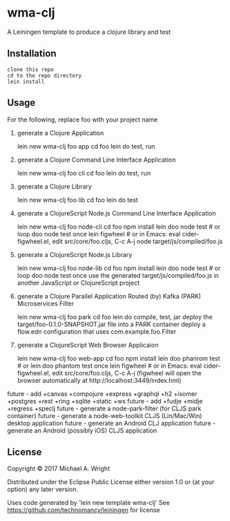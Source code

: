 # wma-clj

A Leiningen template to produce a clojure library and test 

## Installation

    clone this repo
    cd to the repo directory
    lein install

## Usage

For the following, replace foo with your project name

1. generate a Clojure Application

    lein new wma-clj foo app 
    cd foo 
    lein do test, run 

2. generate a Clojure Command Line Interface Application

    lein new wma-clj foo cli
    cd foo 
    lein do test, run 

3. generate a Clojure Library

    lein new wma-clj foo lib 
    cd foo
    lein do test

4. generate a ClojureScript Node.js Command Line Interface Application

    lein new wma-clj foo node-cli
    cd foo
    npm install
    lein doo node test # or loop doo node test once
    lein figwheel # or in Emacs: eval cider-figwheel.el, edit src/core/foo.cljs, C-c A-j
    node target/js/compiled/foo.js

5. generate a ClojureScript Node.js Library

    lein new wma-clj foo node-lib
    cd foo
    npm install
    lein doo node test # or loop doo node test once
    use the generated target/js/compiled/foo.js in another JavaScript or ClojureScript project

6. generate a Clojure Parallel Application Routed (by) Kafka (PARK) Microservices Filter

    lein new wma-clj foo park
    cd foo
    lein do compile, test, jar
    deploy the target/foo-0.1.0-SNAPSHOT.jar file into a PARK container 
    deploy a flow.edn configuration that uses com.example.foo.Filter

7. generate a ClojureScript Web Browser Applicaion
    
    lein new wma-clj foo web-app
    cd foo
    npm install
    lein doo phanrom test # or lein doo phantom test once
    lein figwheel # or in Emacs: eval cider-figwheel.el, edit src/core/foo.cljs, C-c A-j
    (figwheel will open the browser automatically at http://localhost:3449/index.hml)

future - add +canvas +compojure +express +graphql +h2 +isomer +postgres +rest +ring +sqlite +static +ws
future - add +fudje +midje +regress +speclj
future - generate a node-park-filter (for CLJS park container)
future - generate a node-web-toolkit CLJS (Lin/Mac/Win) desktop application
future - generate an Android CLJ application
future - generate an Android (possibly iOS) CLJS application

## License

Copyright © 2017 Michael A. Wright

Distributed under the Eclipse Public License either version 1.0 or (at
your option) any later version.

Uses code generated by 'lein new template wma-clj'
See https://github.com/technomancy/leiningen for license

